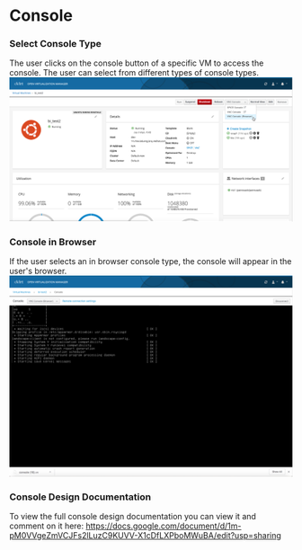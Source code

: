 # Console

### Select Console Type
The user clicks on the console button of a specific VM to access the console. The user can select from different types of console types. 
![console-1](img/console-1.png)

### Console in Browser
If the user selects an in browser console type, the console will appear in the user's browser. 
![console-1](img/console-2.png)

### Console Design Documentation
To view the full console design documentation you can view it and comment on it here: https://docs.google.com/document/d/1m-pM0VVgeZmVCJFs2lLuzC9KUVV-X1cDfLXPboMWuBA/edit?usp=sharing
